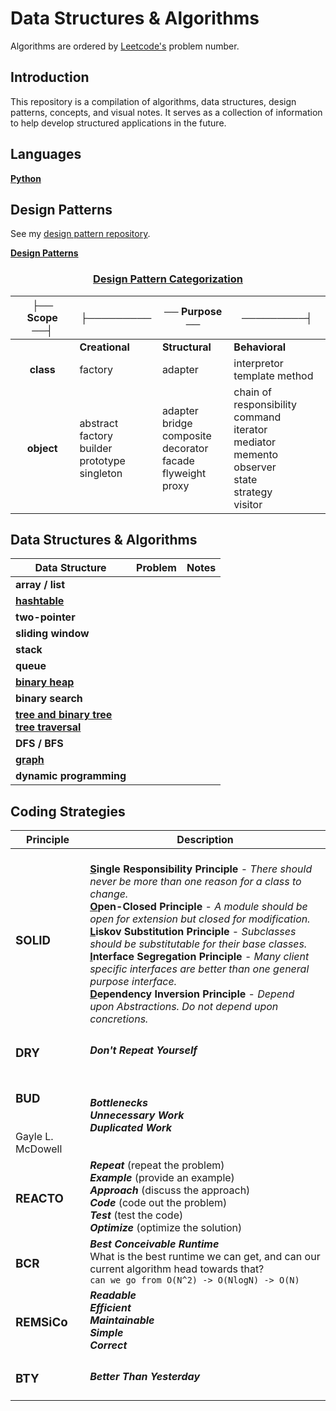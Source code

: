 # **Data Structures & Algorithms**

Algorithms are ordered by [Leetcode's](leetcode.com) problem number. 

## **Introduction**

This repository is a compilation of algorithms, data structures, design patterns, concepts, and visual notes. It serves as a collection of information to help develop structured applications in the future.

## **Languages**

**[Python](./data_structures_and_algorithms/python)**

## **Design Patterns** 

See my <ins>[design pattern repository](https://github.com/yutaokkots/Design-Patterns)</ins>.


**[Design Patterns](./data_structures_and_algorithms/DesignPatterns/design-patterns.md)**

<div align="center">

### <ins>**Design Pattern Categorization**</ins>
|├── Scope ──┤|├─────────|── Purpose ──|─────────┤|
|:---:|---|---|---|
||**Creational**|**Structural**|**Behavioral**|
|**class**|factory|adapter|interpretor<br/> template method|
|**object**|abstract factory<br/> builder<br/> prototype<br/> singleton|adapter<br/> bridge<br/> composite<br/> decorator<br/> facade<br/> flyweight<br/> proxy|chain of responsibility<br/> command<br/> iterator<br/> mediator<br/> memento<br/> observer<br/> state<br/> strategy<br/> visitor|

</div>

## **Data Structures & Algorithms**

|Data Structure | Problem | Notes | 
|-|-|-|
**array / list**| | |
|**[hashtable](./data_structures_and_algorithms/hashtables/hashtables.md)**| | |
|**two-pointer**|||
|**sliding window**|||
**stack**| | |
**queue**| | |
|**[binary heap](./data_structures_and_algorithms/heap/binaryheaps.md)**| | |
**binary search**| | |
|**[tree and binary tree](./data_structures_and_algorithms/trees/trees_notes.md)** <br> **[tree traversal](./data_structures_and_algorithms/trees/tree_traversal.md)**| | |
|**DFS / BFS**|||
|**[graph](./data_structures_and_algorithms/graphs/graphs_notes.md)** | | |
**dynamic programming**| | |


## **Coding Strategies**

<div align="center">

| Principle | Description    |
|----|-----|
|<h3>**SOLID**</h3>|<br> **<u>S</u>ingle Responsibility Principle** - *There should never be more than one reason for a class to change.* <br> **<u>O</u>pen-Closed Principle** - *A module should be open for extension but closed for modification.* <br> **<u>L</u>iskov Substitution Principle** - *Subclasses should be substitutable for their base classes.* <br> **<u>I</u>nterface Segregation Principle** - *Many client specific interfaces are better than one general purpose interface.* <br> **<u>D</u>ependency Inversion Principle** - *Depend upon Abstractions. Do not depend upon concretions.*|
|<h3>**DRY**</h3>| ***Don't Repeat Yourself***|
|<h3>**BUD**</h3> <br> Gayle L. McDowell| ***Bottlenecks*** <br> ***Unnecessary Work*** <br> ***Duplicated Work*** |
|<h3>**REACTO**</h3>| ***Repeat*** (repeat the problem) <br> ***Example*** (provide an example) <br> ***Approach*** (discuss the approach) <br> ***Code*** (code out the problem) <br> ***Test*** (test the code) <br> ***Optimize*** (optimize the solution)|
|<h3>**BCR**</h3>|***Best Conceivable Runtime*** <br> What is the best runtime we can get, and can our current algorithm head towards that? <br> `can we go from O(N^2) -> O(NlogN) -> O(N)`| 
|<h3>**REMSiCo**</h3>|***Readable*** <br> ***Efficient*** <br> ***Maintainable*** <br> ***Simple*** <br> ***Correct***|
|<h3>**BTY**</h3>| ***Better Than Yesterday***|

</div>